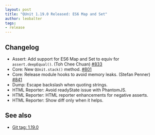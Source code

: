 ```yaml
---
layout: post
title: "QUnit 1.19.0 Released: ES6 Map and Set"
author: leobalter
tags:
- release
---
```


## Changelog

* Assert: Add support for ES6 Map and Set to equiv for `assert.deepEqual()`. (Toh Chee Chuan) [#833](https://github.com/qunitjs/qunit/issues/833)
* Core: New `QUnit.stack()` method. [#801](https://github.com/qunitjs/qunit/pull/801)
* Core: Release module hooks to avoid memory leaks. (Stefan Penner) [#841](https://github.com/qunitjs/qunit/issues/841)
* Dump: Escape backslash when quoting strings.
* HTML Reporter: Avoid readyState issue with PhantomJS.
* HTML Reporter: HTML reporter enhancements for negative asserts.
* HTML Reporter: Show diff only when it helps.

## See also

* [Git tag: 1.19.0](https://github.com/qunitjs/qunit/releases/tag/1.19.0)
